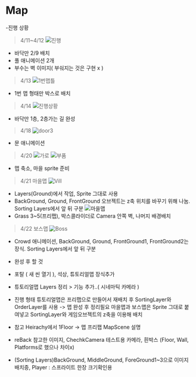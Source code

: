 # Map
-진행 상황
> 4/11~4/12
![진행](https://user-images.githubusercontent.com/99639267/163134243-d0c8040a-cf29-481d-9056-0c1234e35812.png)
- 바닥만 2/9 배치
- 풀 애니메이션 2개
- 부수는 벽 이미지( 부숴지는 것은 구현 x )
> 4/13
![1번맵틀](https://user-images.githubusercontent.com/99639267/163133402-5c3131d1-7a01-42eb-947d-7d8a6bc03d6e.png)
- 1번 맵 형태만 박스로 배치
> 4/14
![진행상황](https://user-images.githubusercontent.com/99639267/163350208-a4c1466c-2514-4a5e-aa3c-5a2f846b1dd2.png)
- 바닥만 1층, 2층가는 길 완성
> 4/18
![door3](https://user-images.githubusercontent.com/99639267/163789616-21688163-bd53-422c-a3ce-399719852a9e.png)
- 문 애니메이션

> 4/20
![가로](https://user-images.githubusercontent.com/99639267/164375689-89d0aaa6-e746-4589-9580-761bdcead7fc.png)
![부품](https://user-images.githubusercontent.com/99639267/164375699-32570949-fd38-4dd9-8206-fca501e34c44.png)
- 맵 축소, 마을 sprite 준비




> 4/21 마을맵
![Vill](https://user-images.githubusercontent.com/99639267/164379644-273b0613-fcc2-4469-af69-3066ba7ee17e.png)
- Layers(Ground)에서 작업, Sprite 그대로 사용
- BackGround, Ground, FrontGround 오브젝트는 z축 위치를 바꾸기 위해 나눔. Sorting Layers에서 앞 뒤 구분
![마을맵](https://user-images.githubusercontent.com/99639267/164385507-d0344570-33a9-4899-b991-1c8124899f03.png)
- Grass 3~5(프리팹), 박스콜라이더로 Camera 안쪽 벽, 나머지 배경배치

> 4/22 보스맵
> ![Boss](https://user-images.githubusercontent.com/99639267/164674514-7d2e04a1-ab50-445a-911b-03b1565d80f0.png)
- Crowd 애니메이션, BackGround, Ground, FrontGround1, FrontGround2는 장식. Sorting Layers에서 앞 뒤 구분

- 완성 후 할 것
- 포탈 ( 새 씬 열기 ), 석상, 튜토리얼맵 장식추가
- 튜토리얼맵 Layers 정리 > 기능 추가..( 시네마틱 카메라 )

- 진행 형태
튜토리얼맵은 프리팹으로 만들어서 재배치 후 SortingLayer와 OrderLayer를 사용 -> 맵 완성 후 정리필요
마을맵과 보스맵은 Sprite 그대로 붙여넣고 SortingLayer와 게임오브젝트의 z축을 이용해 배치

- 참고
Heirachy에서 1Floor -> 맵 프리팹
MapScene 설명
- reBack 참고한 이미지, ChechkCamera 테스트용 카메라, 흰박스 (Floor, Wall, Platforms로 했으나 차이x)
- (Sorting Layers)BackGround, MiddleGround, ForeGround1~3으로 이미지 배치중, Player : 스프라이트 한장 크기확인용
